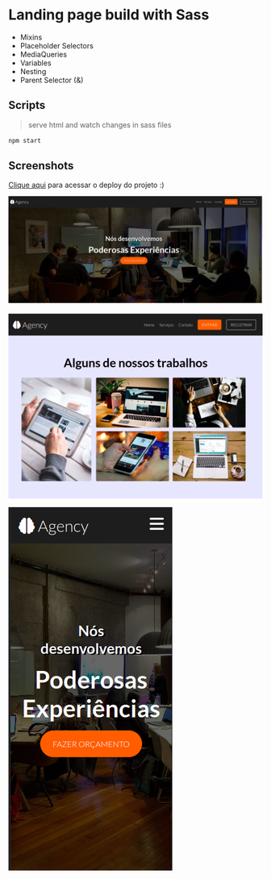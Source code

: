 # Landing page build with Sass

- Mixins
- Placeholder Selectors
- MediaQueries
- Variables
- Nesting
- Parent Selector (&)

## Scripts

> serve html and watch changes in sass files

```sh
npm start
```

## Screenshots

[Clique aqui](https://lp-agency-sass.vercel.app/) para acessar o deploy do projeto :)

![Cabeçalho da página exibindo a logo da empresa, a navegação com links para areas da página e botões para logar ou se registrar.](./.github/screenshots/initial-banner.png)

![Seção de exibição de trabalhos já realizados. Cards com textos e imagens no fundo](./.github/screenshots/jobs.png)

![Exemplo de como o cabeçalho fica em formato mobile, exibindo corretamente todo o conteúdo.](./.github/screenshots/mobile.png)
